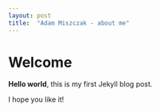 ```yaml
---
layout: post
title:  "Adam Miszczak - about me"
---
```


# Welcome

**Hello world**, this is my first Jekyll blog post.

I hope you like it!
